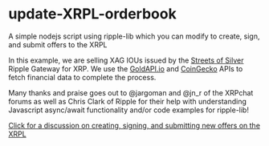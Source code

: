 # update-XRPL-orderbook
A simple nodejs script using ripple-lib which you can modify to create, sign, and submit offers to the XRPL

In this example, we are selling XAG IOUs issued by the [Streets of Silver](https://streetsofsilver.website) Ripple Gateway for XRP.  We use the [GoldAPI.io](https://goldapi.io) and [CoinGecko](https://www.coingecko.com/en/api) APIs to fetch financial data to complete the process.

Many thanks and praise goes out to @jargoman and @jn_r of the XRPchat forums as well as Chris Clark of Ripple for their help with understanding Javascript async/await functionality and/or code examples for ripple-lib!

[Click for a discussion on creating, signing, and submitting new offers on the XRPL](https://www.xrpchat.com/topic/35656-trouble-using-ripple-lib-to-create-sign-and-submit-new-offers/)
